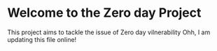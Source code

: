 # Welcome to the Zero day Project

This project aims to tackle the issue of Zero day vilnerability
Ohh, I am updating this file online!
